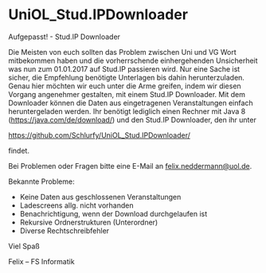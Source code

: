 # UniOL_Stud.IPDownloader

Aufgepasst! - Stud.IP Downloader

Die Meisten von euch sollten das Problem zwischen Uni und VG Wort mitbekommen haben und die vorherrschende einhergehenden Unsicherheit was nun zum 01.01.2017 auf Stud.IP passieren wird. Nur eine Sache ist sicher, die Empfehlung benötigte Unterlagen bis dahin herunterzuladen. Genau hier möchten wir euch unter die Arme greifen, indem wir diesen Vorgang angenehmer gestalten, mit einem Stud.IP Downloader. Mit dem Downloader können die Daten aus eingetragenen Veranstaltungen einfach heruntergeladen werden. Ihr benötigt lediglich einen Rechner mit Java 8 (https://java.com/de/download/) und den Stud.IP Downloader, den ihr unter 

https://github.com/Schlurfy/UniOL_Stud.IPDownloader/

findet.

Bei Problemen oder Fragen bitte eine E-Mail an felix.neddermann@uol.de.

Bekannte Probleme:

- Keine Daten aus geschlossenen Veranstaltungen
- Ladescreens allg. nicht vorhanden
- Benachrichtigung, wenn der Download durchgelaufen ist
- Rekursive  Ordnerstrukturen (Unterordner)
- Diverse Rechtschreibfehler

Viel Spaß

Felix – FS Informatik
